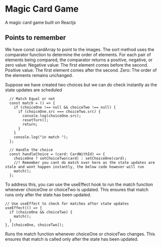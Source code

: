 # Magic Card Game

A magic card game built on Reactjs

## Points to remember

We have const cardArray to point to the images.
The sort method uses the comparator function to determine the order of elements.
For each pair of elements being compared, the comparator returns a positive, negative, or zero value:
Negative value: The first element comes before the second.
Positive value: The first element comes after the second.
Zero: The order of the elements remains unchanged.

Suppose we have created two choices but we can do check instantly as the state updates are scheduled

```
  // Match Equal or not
  const match = () => {
    if (choiceOne !== null && choiceTwo !== null) {
      if (choiceOne.src === choiceTwo.src) {
        console.log(choiceOne.src);
        resetTurn();
        return;
      }
    }
    console.log("in match ");
  };

  // Handle the choice
  const handleChoice = (card: CardWithId) => {
    choiceOne ? setChoiceTwo(card) : setChoiceOne(card);
    //! Remember you cant do match over here as the state updates are stale and wont happen instantly, the below code however will run
    match();
  };
```

To address this, you can use the useEffect hook to run the match function whenever choiceOne or choiceTwo is updated. This ensures that match runs only after the state has been updated.

```
// Use useEffect to check for matches after state updates
useEffect(() => {
  if (choiceOne && choiceTwo) {
    match();
  }
}, [choiceOne, choiceTwo]);
```

Runs the match function whenever choiceOne or choiceTwo changes.
This ensures that match is called only after the state has been updated.
